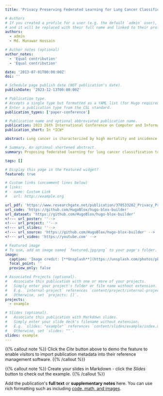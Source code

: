 ```yaml
---
title: 'Privacy Preserving Federated Learning for Lung Cancer Classification'

# Authors
# If you created a profile for a user (e.g. the default `admin` user), write the username (folder name) here
# and it will be replaced with their full name and linked to their profile.
authors:
  - admin
  - Md. Munawar Hossain

# Author notes (optional)
author_notes:
  - 'Equal contribution'
  - 'Equal contribution'

date: '2013-07-01T00:00:00Z'
doi: ''

# Schedule page publish date (NOT publication's date).
publishDate: '2023-12-13T00:00:00Z'

# Publication type.
# Accepts a single type but formatted as a YAML list (for Hugo requirements).
# Enter a publication type from the CSL standard.
publication_types: ['paper-conference']

# Publication name and optional abbreviated publication name.
publication: 2023 26th International Conference on Computer and Information Technology (ICCIT)
publication_short: In *ICW*

abstract: Lung cancer is characterized by high mortality and incidence rates, making it one of the most prevalent cancers globally. Early detection significantly improves the chances of survival for individuals affected by this disease. The histopathological diagnosis is a crucial factor in determining the specific type of cancer. In recent years, there has been a significant increase in novel computer-aided diagnostic techniques utilizing deep learning algorithms for the early detection of lung cancer. However, sharing sensitive patient data is significantly restricted by regulations such as HIPAA and GDPR, primarily due to privacy concerns. Given the current constraints, institutions face challenges in effectively exchanging information to enhance the accuracy of lung cancer classification. In order to address the issue of privacy in lung cancer classification, we propose a federated learning approach. This methodology involves employing local models with an Inception-v3 backbone to carry out the classification of histopathological images of lung cancer & updating the global model based on the local weights. These images have been obtained from the LC25000 dataset. The lung cancer images from the LC25000 dataset were analyzed, which consisted of three distinct classes. Each class contained a total of 5000 images. The applied model has achieved a classification accuracy of 99.867% in categorizing lung cancer images into three distinct classes. The performance of the proposed framework has demonstrated superiority over other existing methodologies. Furthermore, this solution effectively addresses the privacy concerns associated with the sharing of medical data among different institutions.

# Summary. An optional shortened abstract.
summary: Proposing federated learning for lung cancer classification to protect patient privacy: local model training, centralized aggregation of updates, and iterative global model improvement.

tags: []

# Display this page in the Featured widget?
featured: true

# Custom links (uncomment lines below)
# links:
# - name: Custom Link
#   url: http://example.org

url_pdf: 'https://www.researchgate.net/publication/378533202_Privacy_Preserving_Federated_Learning_for_Lung_Cancer_Classification#fullTextFileContent'
url_code: 'https://github.com/HugoBlox/hugo-blox-builder'
url_dataset: 'https://github.com/HugoBlox/hugo-blox-builder'
<!--- url_poster: ''-->
<!--- url_project: ''-->
<!--- url_slides: ''-->
<!--- url_source: 'https://github.com/HugoBlox/hugo-blox-builder' -->
<!--- url_video: 'https://youtube.com' -->

# Featured image
# To use, add an image named `featured.jpg/png` to your page's folder.
image:
  caption: 'Image credit: [**Unsplash**](https://unsplash.com/photos/pLCdAaMFLTE)'
  focal_point: ''
  preview_only: false

# Associated Projects (optional).
#   Associate this publication with one or more of your projects.
#   Simply enter your project's folder or file name without extension.
#   E.g. `internal-project` references `content/project/internal-project/index.md`.
#   Otherwise, set `projects: []`.
projects:
  - example

# Slides (optional).
#   Associate this publication with Markdown slides.
#   Simply enter your slide deck's filename without extension.
#   E.g. `slides: "example"` references `content/slides/example/index.md`.
#   Otherwise, set `slides: ""`.
slides: example
---
```


{{% callout note %}}
Click the _Cite_ button above to demo the feature to enable visitors to import publication metadata into their reference management software.
{{% /callout %}}

{{% callout note %}}
Create your slides in Markdown - click the _Slides_ button to check out the example.
{{% /callout %}}

Add the publication's **full text** or **supplementary notes** here. You can use rich formatting such as including [code, math, and images](https://docs.hugoblox.com/content/writing-markdown-latex/).
